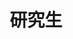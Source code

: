 ---
home: true
title: 研究生
heroText: null
tagline: 研究生杂学

actions:
  # - text: Daily
  #   link: /master/daily/
  #   type: secondary
  - text: Ethereum
    link: /master/ethereum/
    type: secondary
  - text: Development
    link: /master/blockchaindevelopment/
    type: secondary
  - text: Docker
    link: /master/docker/
    type: secondary
  - text: Golang
    link: /master/golang/
    type: secondary
  - text: Prometheus
    link: /master/prometheus/
    type: secondary
  - text: Shell
    link: /master/shell/
    type: secondary
  - text: Ubuntu
    link: /master/ubuntu/
    type: secondary
  - text: GNN
    link: /master/GNN/
    type: secondary
  - text: Python
    link: /master/python/
    type: secondary
  - text: Redis
    link: /master/redis/
    type: secondary
  - text: JUC
    link: /master/juc/
    type: secondary
  - text: Spring
    link: /master/spring/
    type: secondary
  - text: Mybatis
    link: /master/mybatis/
    type: secondary
  - text: JVM
    link: /master/jvm/
    type: secondary
  - text: Service
    link: /master/service/
    type: secondary
  - text: Security
    link: /master/security/
    type: secondary
  - text: Netty
    link: /master/netty/
    type: secondary
features:
# - title: Daily
#   details: 记录孤单的研究日常，有点神经质...
- title: Ethereum
  details: 区块链研究所实习入门区块链--以太坊,币安链...
- title: BlockChainDevelopment
  details: 实习做项目中遇到的一些问题，以及引发的源码探索，还挺有意思的...
- title: Docker
  details: 区块链研究所实习学 Docker...
- title: Golang
  details: 区块链研究所实习学 Golang...
- title: Golang
  details: 区块链研究所实习学 Prometheus...
- title: Shell
  details: 区块链研究所实习学 shell, shell基础和如何编写shell脚本...
- title: ubuntu
  details: 记录一些在实验室ubuntu服务器上跑项目的菜狗经验...
- title: GNN
  details: 记录一些在使用GNN的过程中的基础知识，包括训练模型的基本概念，以及一些pythorch的基本用法...
- title: Python
  details: 记录做科研项目期间的python用法...
- title: Redis
  details: redis...
- title: JUC
  details: JUC Java多线程...
- title: Spring
  details: spring...
- title: Mybatis
  details: mybatis...
- title: Service
  details: 服务...
- title: Security
  details: 安全...
- title: Netty
  details: Netty...
- title: JVM
  details: jvm..
---